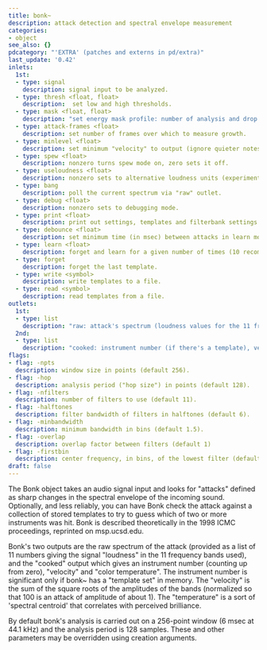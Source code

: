 ```yaml
---
title: bonk~
description: attack detection and spectral envelope measurement
categories:
- object
see_also: {}
pdcategory: "'EXTRA' (patches and externs in pd/extra)"
last_update: '0.42'
inlets:
  1st:
  - type: signal
    description: signal input to be analyzed.
  - type: thresh <float, float>
    description:  set low and high thresholds.
  - type: mask <float, float>
    description: "set energy mask profile: number of analysis and drop factor."
  - type: attack-frames <float>
    description: set number of frames over which to measure growth.
  - type: minlevel <float>
    description: set minimum "velocity" to output (ignore quieter notes).
  - type: spew <float>
    description: nonzero turns spew mode on, zero sets it off.
  - type: useloudness <float>
    description: nonzero sets to alternative loudness units (experimental).
  - type: bang
    description: poll the current spectrum via "raw" outlet.
  - type: debug <float>
    description: nonzero sets to debugging mode.
  - type: print <float>
    description: print out settings, templates and filterbank settings for nonzero.
  - type: debounce <float>
    description: set minimum time (in msec) between attacks in learn mode.
  - type: learn <float>
    description: forget and learn for a given number of times (10 recommended).
  - type: forget
    description: forget the last template.
  - type: write <symbol>
    description: write templates to a file.
  - type: read <symbol>
    description: read templates from a file.
outlets:
  1st:
  - type: list
    description: "raw: attack's spectrum (loudness values for the 11 frequency bands used)."
  2nd:
  - type: list
    description: "cooked: instrument number (if there's a template), velocity and temperature."
flags:	
- flag: -npts
  description: window size in points (default 256).
- flag: -hop
  description: analysis period ("hop size") in points (default 128).
- flag: -nfilters
  description: number of filters to use (default 11).
- flag: -halftones
  description: filter bandwidth of filters in halftones (default 6).
- flag: -minbandwidth
  description: minimum bandwidth in bins (default 1.5).
- flag: -overlap
  description: overlap factor between filters (default 1)
- flag: -firstbin
  description: center frequency, in bins, of the lowest filter (default 1).
draft: false
---
```

The Bonk object takes an audio signal input and looks for "attacks" defined as sharp changes in the spectral envelope of the incoming sound. Optionally, and less reliably, you can have Bonk check the attack against a collection of stored templates to try to guess which of two or more instruments was hit. Bonk is described theoretically in the 1998 ICMC proceedings, reprinted on msp.ucsd.edu.

Bonk's two outputs are the raw spectrum of the attack (provided as a list of 11 numbers giving the signal "loudness" in the 11 frequency bands used), and the "cooked" output which gives an instrument number (counting up from zero), "velocity" and "color temperature". The instrument number is significant only if bonk~ has a "template set" in memory. The "velocity" is the sum of the square roots of the amplitudes of the bands (normalized so that 100 is an attack of amplitude of about 1). The "temperature" is a sort of 'spectral centroid' that correlates with perceived brilliance.

By default bonk's analysis is carried out on a 256-point window (6 msec at 44.1 kHz) and the analysis period is 128 samples. These and other parameters may be overridden using creation arguments.